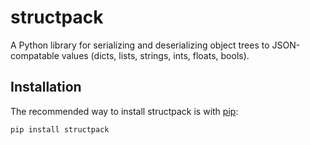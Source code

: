 structpack
==========

A Python library for serializing and deserializing object trees to JSON-compatable values (dicts, lists, strings, ints, floats, bools).


Installation
------------



The recommended way to install structpack is with [pip](http://pypi.python.org/pypi/pip/):

    pip install structpack
